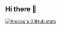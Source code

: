 ## Hi there 👋
[![Anurag's GitHub stats](https://github-readme-stats.vercel.app/api?username=siamak-khatami)](https://github.com/anuraghazra/github-readme-stats)
<!--
**siamak-khatami/siamak-khatami** is a ✨ _special_ ✨ repository because its `README.md` (this file) appears on your GitHub profile.

Here are some ideas to get you started:

- 🔭 I’m currently working on ...
- 🌱 I’m currently learning ...
- 👯 I’m looking to collaborate on ...
- 🤔 I’m looking for help with ...
- 💬 Ask me about ...
- 📫 How to reach me: ...
- 😄 Pronouns: ...
- ⚡ Fun fact: ...
-->
